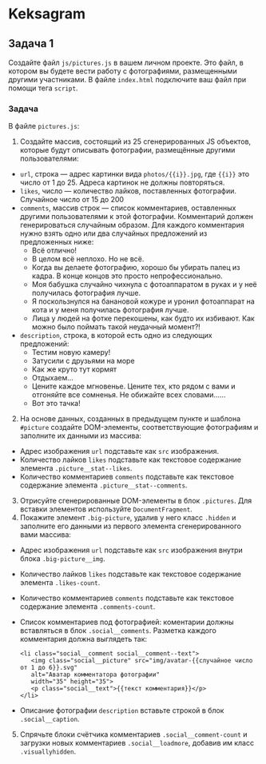 # Keksagram
## Задача 1
Создайте файл `js/pictures.js` в вашем личном проекте. Это файл, в котором вы будете вести работу с фотографиями, размещенными другими участниками. В файле `index.html` подключите ваш файл при помощи тега `script`.
### Задача
В файле `pictures.js`:
1. Создайте массив, состоящий из 25 сгенерированных JS объектов, которые будут описывать фотографии, размещённые другими пользователями:
 - `url`, строка — адрес картинки вида `photos/{{i}}.jpg`, где `{{i}}` это число от 1 до 25. Адреса картинок не должны повторяться.
 - `likes`, число — количество лайков, поставленных фотографии. Случайное число от 15 до 200
 - `comments`, массив строк — список комментариев, оставленных другими пользователями к этой фотографии. Комментарий должен генерироваться случайным образом. Для каждого комментария нужно взять одно или два случайных предложений из предложенных ниже:
	 - Всё отлично!
	 - В целом всё неплохо. Но не всё.
	 - Когда вы делаете фотографию, хорошо бы убирать палец из кадра. В конце концов это просто непрофессионально.
	 - Моя бабушка случайно чихнула с фотоаппаратом в руках и у неё получилась фотография лучше.
	 - Я поскользнулся на банановой кожуре и уронил фотоаппарат на кота и у меня получилась фотография лучше.
	 - Лица у людей на фотке перекошены, как будто их избивают. Как можно было поймать такой неудачный момент?!
 - `description`, строка, в которой есть одно из следующих предложений:
	 - Тестим новую камеру!
	 - Затусили с друзьями на море
	 - Как же круто тут кормят
	 - Отдыхаем...
	 - Цените каждое мгновенье. Цените тех, кто рядом с вами и отгоняйте все сомненья. Не обижайте всех словами......
	 - Вот это тачка!
2. На основе данных, созданных в предыдущем пункте и шаблона `#picture` создайте DOM-элементы, соответствующие фотографиям и заполните их данными из массива:
 - Адрес изображения `url` подставьте как `src` изображения.
 - Количество лайков `likes` подставьте как текстовое содержание элемента `.picture__stat--likes`.
 - Количество комментариев `comments` подставьте как текстовое содержание элемента `.picture__stat--comments`.
3. Отрисуйте сгенерированные DOM-элементы в блок `.pictures`. Для вставки элементов используйте `DocumentFragment`.
4. Покажите элемент `.big-picture`, удалив у него класс `.hidden` и заполните его данными из первого элемента сгенерированного вами массива:
 - Адрес изображения `url` подставьте как `src` изображения внутри блока `.big-picture__img`.
 - Количество лайков `likes` подставьте как текстовое содержание элемента `.likes-count`.
 - Количество комментариев `comments` подставьте как текстовое содержание элемента `.comments-count`.
 - Список комментариев под фотографией: коментарии должны вставляться в блок `.social__comments`. Разметка каждого комментария должна выглядеть так:
	 ```
	 <li class="social__comment social__comment--text">
	    <img class="social__picture" src="img/avatar-{{случайное число от 1 до 6}}.svg"
	    alt="Аватар комментатора фотографии"
	    width="35" height="35">
	    <p class="social__text">{{текст комментария}}</p>
	</li>
	 ```

 - Описание фотографии `description` вставьте строкой в блок `.social__caption`.
 5. Спрячьте блоки счётчика комментариев `.social__comment-count` и загрузки новых комментариев `.social__loadmore`, добавив им класс `.visuallyhidden`.